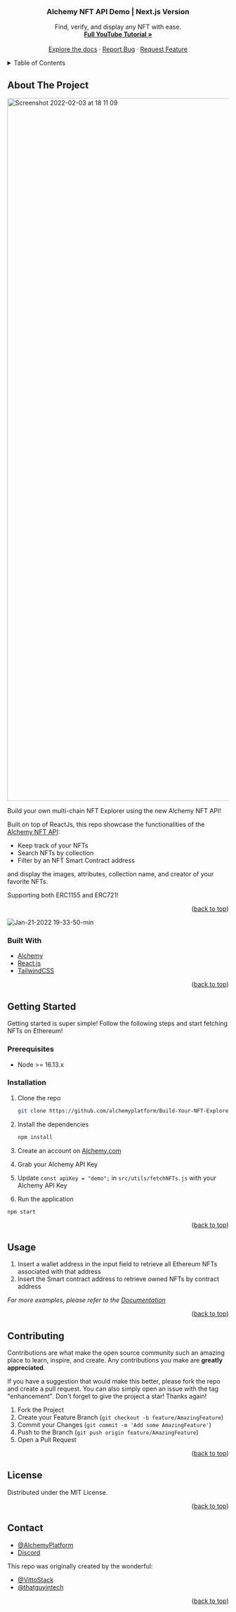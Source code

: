 <!-- PROJECT LOGO -->
<br />
<div align="center">

  <h3 align="center">Alchemy NFT API Demo | Next.js Version</h3>

  <p align="center">
    Find, verify, and display any NFT with ease.
    <br />
     <a href="https://www.youtube.com/watch?v=YehktV6LSqw"><strong>Full YouTube Tutorial »</strong></a>
    <br />
    <br />
     <a href="https://docs.alchemy.com/alchemy/enhanced-apis/nft-api">Explore the docs</a>
    ·
    <a href="https://github.com/alchemyplatform/Build-Your-NFT-Explorer/issues">Report Bug</a>
    ·
    <a href="https://github.com/alchemyplatform/Build-Your-NFT-Explorer/issues">Request Feature</a>
  </p>

</div>
  

<!-- TABLE OF CONTENTS -->
<details>
  <summary>Table of Contents</summary>
  <ol>
    <li>
      <a href="#about-the-project">About The Project</a>
      <ul>
        <li><a href="#built-with">Built With</a></li>
      </ul>
    </li>
    <li>
      <a href="#getting-started">Getting Started</a>
      <ul>
        <li><a href="#prerequisites">Prerequisites</a></li>
        <li><a href="#installation">Installation</a></li>
      </ul>
    </li>
    <li><a href="#usage">Usage</a></li>
    <li><a href="#contributing">Contributing</a></li>
    <li><a href="#license">License</a></li>
    <li><a href="#contact">Contact</a></li>
  </ol>
</details>



<!-- ABOUT THE PROJECT -->
## About The Project
<img width="1600" alt="Screenshot 2022-02-03 at 18 11 09" src="https://user-images.githubusercontent.com/72762629/152393504-72162127-cf56-4de6-8f11-1653c24aa2b9.png">

Build your own multi-chain NFT Explorer using the new Alchemy NFT API! 


Built on top of ReactJs, this repo showcase the functionalities of the [Alchemy NFT API](https://www.alchemy.com/nft-api):
- Keep track of your NFTs
- Search NFTs by collection
- Filter by an NFT Smart Contract address

and display the images, attributes, collection name, and creator of your favorite NFTs.

Supporting both ERC1155 and ERC721!

<p align="right">(<a href="#top">back to top</a>)</p>

![Jan-21-2022 19-33-50-min](https://user-images.githubusercontent.com/72762629/150807611-5bf5ab02-e9a9-4cfb-95c2-61f2bf0f0e2f.gif)


### Built With

* [Alchemy](https://www.alchemy.com)
* [React.js](https://reactjs.org/)
* [TailwindCSS](https://getbootstrap.com)

<p align="right">(<a href="#top">back to top</a>)</p>



<!-- GETTING STARTED -->
## Getting Started

Getting started is super simple! Follow the following steps and start fetching NFTs on Ethereum!

### Prerequisites

- Node >= 16.13.x


### Installation


1. Clone the repo
   ```sh
   git clone https://github.com/alchemyplatform/Build-Your-NFT-Explorer.git
   ```
2. Install the dependencies
   ```sh
   npm install
   ```
   
3. Create an account on [Alchemy.com](https://www.alchemy.com/)
4. Grab your Alchemy API Key
5. Update `const apiKey = "demo";` in `src/utils/fetchNFTs.js` with your Alchemy API Key
6. Run the application
  ```sh
  npm start
  ```
  
<p align="right">(<a href="#top">back to top</a>)</p>



<!-- USAGE EXAMPLES -->
## Usage

1. Insert a wallet address in the input field to retrieve all Ethereum NFTs associated with that address
2. Insert the Smart contract address to retrieve owned NFTs by contract address

_For more examples, please refer to the [Documentation](https://docs.alchemy.com/alchemy/enhanced-apis/nft-api)_

<p align="right">(<a href="#top">back to top</a>)</p>


<!-- CONTRIBUTING -->
## Contributing

Contributions are what make the open source community such an amazing place to learn, inspire, and create. Any contributions you make are **greatly appreciated**.

If you have a suggestion that would make this better, please fork the repo and create a pull request. You can also simply open an issue with the tag "enhancement".
Don't forget to give the project a star! Thanks again!

1. Fork the Project
2. Create your Feature Branch (`git checkout -b feature/AmazingFeature`)
3. Commit your Changes (`git commit -m 'Add some AmazingFeature'`)
4. Push to the Branch (`git push origin feature/AmazingFeature`)
5. Open a Pull Request

<p align="right">(<a href="#top">back to top</a>)</p>



<!-- LICENSE -->
## License

Distributed under the MIT License.

<p align="right">(<a href="#top">back to top</a>)</p>


<!-- CONTACT -->
## Contact

 - [@AlchemyPlatform](https://twitter.com/AlchemyPlatform)
 - [Discord](https://www.alchemy.com/discord)

 This repo was originally created by the wonderful:

- [@VittoStack](https://twitter.com/VittoStack)
- [@thatguyintech](https://twitter.com/thatguyintech)

<p align="right">(<a href="#top">back to top</a>)</p>
